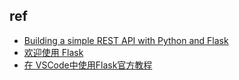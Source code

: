 
## ref
+ [Building a simple REST API with Python and Flask](https://medium.com/@onejohi/building-a-simple-rest-api-with-python-and-flask-b404371dc699)
+ [欢迎使用 Flask](http://docs.jinkan.org/docs/flask/)
+ [在 VSCode中使用Flask官方教程](https://zhuanlan.zhihu.com/p/40706149)